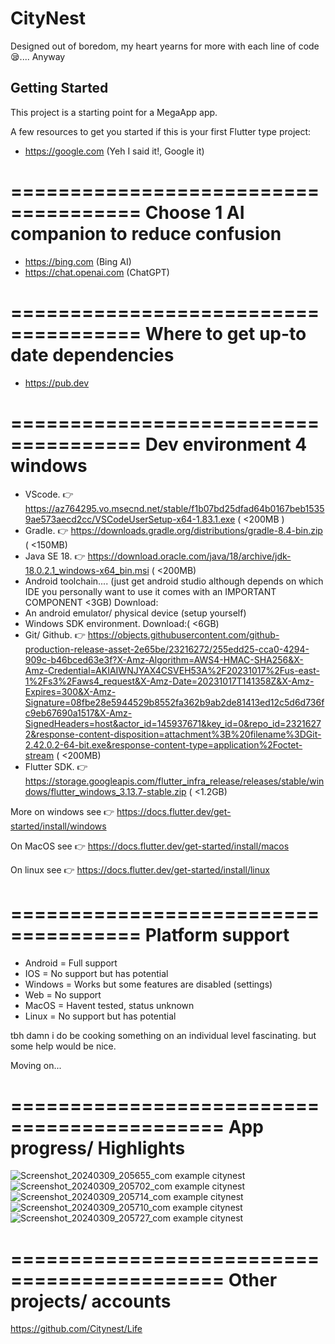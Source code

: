 # CityNest

Designed out of boredom, my heart yearns for more with each line of code😪....
Anyway

## Getting Started

This project is a starting point for a MegaApp app.

A few resources to get you started if this is your first Flutter type project:

- https://google.com (Yeh I said it!, Google it)

=====================================
Choose 1 AI companion to reduce confusion
============================================

- https://bing.com (Bing AI)
- https://chat.openai.com (ChatGPT)

=====================================
Where to get up-to date dependencies
============================================

- https://pub.dev

=====================================
Dev environment 4 windows
============================================

- VScode. 👉 https://az764295.vo.msecnd.net/stable/f1b07bd25dfad64b0167beb15359ae573aecd2cc/VSCodeUserSetup-x64-1.83.1.exe ( <200MB )
- Gradle. 👉 https://downloads.gradle.org/distributions/gradle-8.4-bin.zip ( <150MB)
- Java SE 18. 👉 https://download.oracle.com/java/18/archive/jdk-18.0.2.1_windows-x64_bin.msi ( <200MB)
- Android toolchain.... (just get android studio although depends on which IDE you personally want to use
  it comes with an IMPORTANT COMPONENT <3GB) Download:
- An android emulator/ physical device (setup yourself)
- Windows SDK environment. Download:( <6GB)
- Git/ Github. 👉 https://objects.githubusercontent.com/github-production-release-asset-2e65be/23216272/255edd25-cca0-4294-909c-b46bced63e3f?X-Amz-Algorithm=AWS4-HMAC-SHA256&X-Amz-Credential=AKIAIWNJYAX4CSVEH53A%2F20231017%2Fus-east-1%2Fs3%2Faws4_request&X-Amz-Date=20231017T141358Z&X-Amz-Expires=300&X-Amz-Signature=08fbe28e5944529b8552fa362b9ab2de81413ed12c5d6d736fc9eb67690a1517&X-Amz-SignedHeaders=host&actor_id=145937671&key_id=0&repo_id=23216272&response-content-disposition=attachment%3B%20filename%3DGit-2.42.0.2-64-bit.exe&response-content-type=application%2Foctet-stream ( <200MB)
- Flutter SDK. 👉 https://storage.googleapis.com/flutter_infra_release/releases/stable/windows/flutter_windows_3.13.7-stable.zip ( <1.2GB)

More on windows see 👉 https://docs.flutter.dev/get-started/install/windows

On MacOS see 👉 https://docs.flutter.dev/get-started/install/macos

On linux see 👉 https://docs.flutter.dev/get-started/install/linux

=====================================
Platform support
============================================

- Android = Full support
- IOS = No support but has potential
- Windows = Works but some features are disabled (settings)
- Web = No support
- MacOS = Havent tested, status unknown
- Linux = No support but has potential

tbh damn i do be cooking something on an individual level
fascinating.  but some help would be nice.

Moving on...

============================================
App progress/ Highlights
============================================

![Screenshot_20240309_205655_com example citynest](https://github.com/G-Titan/CityNest/assets/145937671/ba8367fc-67f6-490b-a3c8-fe49239fa811)
![Screenshot_20240309_205702_com example citynest](https://github.com/G-Titan/CityNest/assets/145937671/a31d4615-934d-4f33-9596-11900e166c6d)  
![Screenshot_20240309_205714_com example citynest](https://github.com/G-Titan/CityNest/assets/145937671/5f2ca645-456c-4049-9e53-cf259042bced)  
![Screenshot_20240309_205710_com example citynest](https://github.com/G-Titan/CityNest/assets/145937671/684b3474-0554-4b42-8c5d-677bb0b7a622)
![Screenshot_20240309_205727_com example citynest](https://github.com/G-Titan/CityNest/assets/145937671/7d17b0c1-2aa4-4c1d-b113-9a6871302726)

============================================
Other projects/ accounts
============================================
https://github.com/Citynest/Life